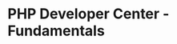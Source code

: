 <properties linkid="devnav-php-fundamentals" urlDisplayName="Windows Azure Intro" pageTitle="Windows Azure PHP fundamentals" Title="Windows Azure PHP fundamentals" metaKeywords="Windows Azure PHP, Azure PHP, PHP Azure, Azure PHP basics" Description="Find introductory topics about using PHP in Windows Azure." metaCanonical="" disqusComments="0" umbracoNaviHide="0" />



# PHP Developer Center - Fundamentals

<div chunk="../../../Shared/Chunks/fundamentals-landing.md" />